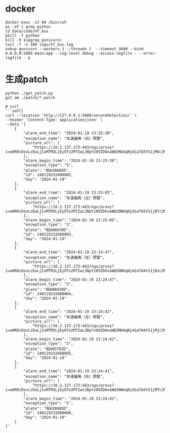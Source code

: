 # docker
```shell
docker exec -it 69 /bin/zsh
ps -ef | grep python
cd data/code/hf_bus
pkill -f python
kill -9 $(pgrep gunicorn)
tail -f -n 100 logs/hf_bus.log
nohup gunicorn --workers 1 --threads 1  --timeout 3600 --bind 0.0.0.0:5000 main:app --log-level debug --access-logfile - --error-logfile - &
```
# 生成patch
```shell
python ./get_patch.py
git am ./patch/*.patch
```
```
# curl 
```sehll
curl --location 'http://127.0.0.1:5000/seconddetection/' \
--header 'Content-Type: application/json' \
--data '[
    {
        "alarm_end_time": "2024-01-19 23:25:30",
        "exception_name": "车道偏离（右）预警",
        "picture_url": [
            "https://10.2.137.173:443/ngx/proxy?i=aHR0cDovLzEwLjIuMTM3LjEyOTo2MTIwL3BpYz89ZDQxaWQ3NGUqNjA1aTA5YS1jMDc3MTBlNT10MWkybSo9cDFwM2k9ZDFzKmk5ZDA9KjdiMWkwZGU3KjYyY2M5YTg0Yi1hMmVlMTYzLTFmNzBzNi1kMHo5NzlkOD1jNg=="
        ],
        "alarm_begin_time": "2024-01-19 23:25:30",
        "exception_type": "5",
        "plate": "皖A20685D",
        "id": 240119232600001,
        "day": "2024-01-19"
    },
    {
        "alarm_end_time": "2024-01-19 23:25:05",
        "exception_name": "车道偏离（左）预警",
        "picture_url": [
            "https://10.2.137.173:443/ngx/proxy?i=aHR0cDovLzEwLjIuMTM3LjEyOTo2MTIwL3BpYz89ZDkxaWQ3OWUqNjA1aTA5YS1jNTc3MTBlNT10MWk1bSo9cDNwOWk9ZDFzKmk0ZDY9KjZiMmkwZGU3KjYyY2M5YTg0Yi1hMmVlMTYwLTFmNzBzNi1kMHoxNzlkNz1jMg=="
        ],
        "alarm_begin_time": "2024-01-19 23:25:05",
        "exception_type": "3",
        "plate": "皖A06039D",
        "id": 240119232600003,
        "day": "2024-01-19"
    },
    {
        "alarm_end_time": "2024-01-19 23:24:47",
        "exception_name": "车道偏离（左）预警",
        "picture_url": [
            "https://10.2.137.173:443/ngx/proxy?i=aHR0cDovLzEwLjIuMTM3LjEyOTo2MTIwL3BpYz89ZDUxaWQ3OWUqNjA1aTA4YS1jNzc3MTBlNT10MWk0bSo9cDNwOWk9ZDFzKmk0ZDY9KjZiMmkwZGU3KjYyY2M5YTg0Yi1hMmVlMTY4LTFmNzBzNi1kMHoxNzlkNz1jNg=="
        ],
        "alarm_begin_time": "2024-01-19 23:24:47",
        "exception_type": "3",
        "plate": "皖A06039D",
        "id": 240119232600004,
        "day": "2024-01-19"
    },
    {
        "alarm_end_time": "2024-01-19 23:24:42",
        "exception_name": "车道偏离（左）预警",
        "picture_url": [
            "https://10.2.137.173:443/ngx/proxy?i=aHR0cDovLzEwLjIuMTM3LjEyOTo2MTIwL3BpYz89ZDAxaWQ3MmUqNjA1aTA4YS1jMjc3MTBlNT10MWk0bSo9cDNwNWk9ZDFzKmk3ZDQ9KjViOWkwZGU3KjYyY2M5YTg0Yi1hMmVlMTY4LTFmNzBzNi1kMHowNzlkOD1jOQ=="
        ],
        "alarm_begin_time": "2024-01-19 23:24:42",
        "exception_type": "3",
        "plate": "皖A05762D",
        "id": 240119232600005,
        "day": "2024-01-19"
    },
    {
        "alarm_end_time": "2024-01-19 23:24:41",
        "exception_name": "车道偏离（右）预警",
        "picture_url": [
            "https://10.2.137.173:443/ngx/proxy?i=aHR0cDovLzEwLjIuMTM3LjEyOTo2MTIwL3BpYz89ZDAxaWQ3NWUqNjA1aTA4YS1jMTc3MTBlNT10MWk1bSo9cDFwN2k9ZDFzKmkxZDg9KjdiMGkwZGU3KjYyY2M5YTg0Yi1hMmVlMTY4LTFmNzBzNi1kMHo4NzlkMD1jMA=="
        ],
        "alarm_begin_time": "2024-01-19 23:24:41",
        "exception_type": "5",
        "plate": "皖A20685D",
        "id": 240119232600006,
        "day": "2024-01-19"
    }
]'

```